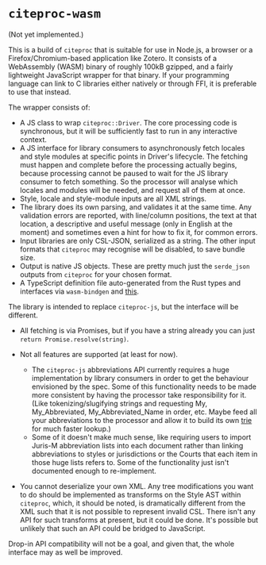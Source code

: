# `citeproc-wasm`

(Not yet implemented.)

This is a build of `citeproc` that is suitable for use in Node.js, a browser or 
a Firefox/Chromium-based application like Zotero. It consists of a WebAssembly 
(WASM) binary of roughly 100kB gzipped, and a fairly lightweight JavaScript 
wrapper for that binary. If your programming language can link to C libraries 
either natively or through FFI, it is preferable to use that instead.

The wrapper consists of:

* A JS class to wrap `citeproc::Driver`. The core processing code is 
  synchronous, but it will be sufficiently fast to run in any interactive 
  context.
* A JS interface for library consumers to asynchronously fetch locales and 
  style modules at specific points in Driver's lifecycle. The fetching must 
  happen and complete before the processing actually begins, because processing 
  cannot be paused to wait for the JS library consumer to fetch something. So 
  the processor will analyse which locales and modules will be needed, and 
  request all of them at once.
* Style, locale and style-module inputs are all XML strings.
* The library does its own parsing, and validates it at the same time. Any 
  validation errors are reported, with line/column positions, the text at that 
  location, a descriptive and useful message (only in English at the moment) 
  and sometimes even a hint for how to fix it, for common errors.
* Input libraries are only CSL-JSON, serialized as a string. The other input 
  formats that `citeproc` may recognise will be disabled, to save bundle size.
* Output is native JS objects. These are pretty much just the `serde_json` 
  outputs from `citeproc` for your chosen format.
* A TypeScript definition file auto-generated from the Rust types and 
  interfaces via `wasm-bindgen` and 
  [this](https://github.com/tcr/wasm-typescript-definition).

The library is intended to replace `citeproc-js`, but the interface will be 
different.

* All fetching is via Promises, but if you have a string already you can just 
  `return Promise.resolve(string)`.

* Not all features are supported (at least for now).
  * The `citeproc-js` abbreviations API currently requires a huge 
    implementation by library consumers in order to get the behaviour 
    envisioned by the spec. Some of this functionality needs to be made more 
    consistent by having the processor take responsibility for it. (Like 
    tokenizing/slugifying strings and requesting My, My_Abbreviated, 
    My_Abbreviated_Name in order, etc. Maybe feed all your abbreviations to the 
    processor and allow it to build its own 
    [trie](https://en.wikipedia.org/wiki/Trie) for much faster lookup.)
  * Some of it doesn't make much sense, like requiring users to import Juris-M 
    abbreviation lists into each document rather than linking abbreviations to 
    styles or jurisdictions or the Courts that each item in those huge lists 
    refers to. Some of the functionality just isn't documented enough to 
    re-implement.

* You cannot deserialize your own XML. Any tree modifications you want to do 
  should be implemented as transforms on the Style AST within `citeproc`, 
  which, it should be noted, is dramatically different from the XML such that 
  it is not possible to represent invalid CSL. There isn't any API for such 
  transforms at present, but it could be done. It's possible but unlikely that 
  such an API could be bridged to JavaScript.

Drop-in API compatibility will not be a goal, and given that, the whole 
interface may as well be improved.
